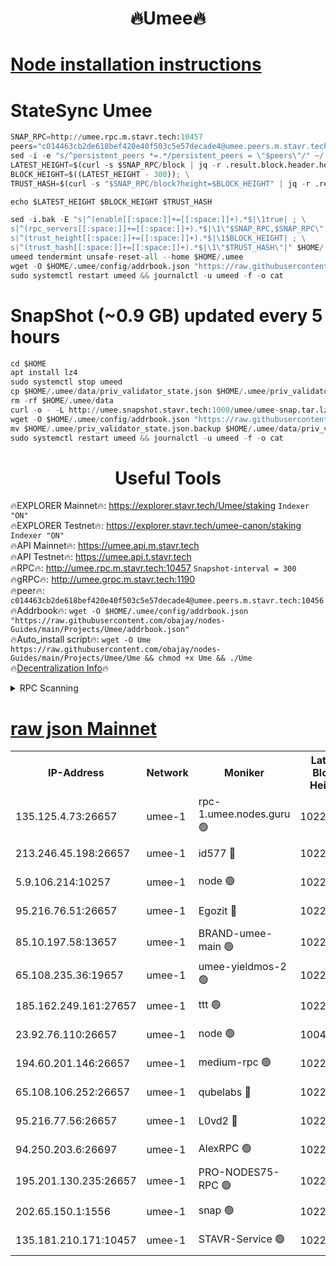 <h1 align="center"> 🔥Umee🔥</h1>


[Node installation instructions](https://github.com/obajay/nodes-Guides/tree/main/Projects/Umee)
=
# StateSync Umee
```python
SNAP_RPC=http://umee.rpc.m.stavr.tech:10457
peers="c014463cb2de618bef420e40f503c5e57decade4@umee.peers.m.stavr.tech:10456"
sed -i -e "s/^persistent_peers *=.*/persistent_peers = \"$peers\"/" ~/.umee/config/config.toml
LATEST_HEIGHT=$(curl -s $SNAP_RPC/block | jq -r .result.block.header.height); \
BLOCK_HEIGHT=$((LATEST_HEIGHT - 300)); \
TRUST_HASH=$(curl -s "$SNAP_RPC/block?height=$BLOCK_HEIGHT" | jq -r .result.block_id.hash)

echo $LATEST_HEIGHT $BLOCK_HEIGHT $TRUST_HASH

sed -i.bak -E "s|^(enable[[:space:]]+=[[:space:]]+).*$|\1true| ; \
s|^(rpc_servers[[:space:]]+=[[:space:]]+).*$|\1\"$SNAP_RPC,$SNAP_RPC\"| ; \
s|^(trust_height[[:space:]]+=[[:space:]]+).*$|\1$BLOCK_HEIGHT| ; \
s|^(trust_hash[[:space:]]+=[[:space:]]+).*$|\1\"$TRUST_HASH\"|" $HOME/.umee/config/config.toml
umeed tendermint unsafe-reset-all --home $HOME/.umee
wget -O $HOME/.umee/config/addrbook.json "https://raw.githubusercontent.com/obajay/nodes-Guides/main/Projects/Umee/addrbook.json"
sudo systemctl restart umeed && journalctl -u umeed -f -o cat
```
# SnapShot (~0.9 GB) updated every 5 hours
```python
cd $HOME
apt install lz4
sudo systemctl stop umeed
cp $HOME/.umee/data/priv_validator_state.json $HOME/.umee/priv_validator_state.json.backup
rm -rf $HOME/.umee/data
curl -o - -L http://umee.snapshot.stavr.tech:1000/umee/umee-snap.tar.lz4 | lz4 -c -d - | tar -x -C $HOME/.umee --strip-components 2
wget -O $HOME/.umee/config/addrbook.json "https://raw.githubusercontent.com/obajay/nodes-Guides/main/Projects/Umee/addrbook.json"
mv $HOME/.umee/priv_validator_state.json.backup $HOME/.umee/data/priv_validator_state.json
sudo systemctl restart umeed && journalctl -u umeed -f -o cat
```
 <h1 align="center"> Useful Tools</h1>

🔥EXPLORER Mainnet🔥:      https://explorer.stavr.tech/Umee/staking             `Indexer "ON"` \
🔥EXPLORER Testnet🔥:        https://explorer.stavr.tech/umee-canon/staking      `Indexer "ON"` \
🔥API Mainnet🔥:                   https://umee.api.m.stavr.tech \
🔥API Testnet🔥:                     https://umee.api.t.stavr.tech \
🔥RPC🔥:                                   http://umee.rpc.m.stavr.tech:10457                     `Snapshot-interval = 300` \
🔥gRPC🔥:                              http://umee.grpc.m.stavr.tech:1190 \
🔥peer🔥:                     `c014463cb2de618bef420e40f503c5e57decade4@umee.peers.m.stavr.tech:10456` \
🔥Addrbook🔥:    ```wget -O $HOME/.umee/config/addrbook.json "https://raw.githubusercontent.com/obajay/nodes-Guides/main/Projects/Umee/addrbook.json"``` \
🔥Auto_install script🔥: ```wget -O Ume https://raw.githubusercontent.com/obajay/nodes-Guides/main/Projects/Umee/Ume && chmod +x Ume && ./Ume``` \
🔥[Decentralization Info](https://github.com/obajay/StateSync-snapshots/tree/main/Projects/Umee/Decentralization)🔥

<details>
<summary>RPC Scanning</summary>

<h2 align="center"> We scan nodes in real time every 4 hours. And we provide the final result of RPC endpoints.
We cannot influence the operation of these nodes in any way. </h2>


```python
If Voting Power is higher than 0 --> then the Node is a validator of the network and may be subject to attack and be a potential threat to the chain.
```
```python
We marked such validators with a red symbol
```

</details>

[raw json Mainnet](https://rpc-check.umeem.stavr.tech/umeem/rpc-umeem-result.json)
=



<table><tr><th>IP-Address</th><th>Network</th><th>Moniker</th><th>Latest Block Height</th><th>Earliest Block Height</th><th>Catching Up</th><th>Tx Index</th><th>Voting Power</th><th>Scan Time</th></tr><tr><td>135.125.4.73:26657</td><td>umee-1</td><td>rpc-1.umee.nodes.guru 🟢</td><td>10226247</td><td>5167386</td><td>False</td><td>on</td><td>0</td><td>2024-01-20T20:54:54.360051394UTC</td></tr><tr><td>213.246.45.198:26657</td><td>umee-1</td><td>id577 🔴</td><td>10226231</td><td>7100001</td><td>False</td><td>on</td><td>35102522</td><td>2024-01-20T20:53:22.304833266UTC</td></tr><tr><td>5.9.106.214:10257</td><td>umee-1</td><td>node 🟢</td><td>10226242</td><td>7942001</td><td>False</td><td>on</td><td>0</td><td>2024-01-20T20:54:26.973129409UTC</td></tr><tr><td>95.216.76.51:26657</td><td>umee-1</td><td>Egozit 🔴</td><td>10226246</td><td>8262001</td><td>False</td><td>off</td><td>38349816</td><td>2024-01-20T20:54:51.915235398UTC</td></tr><tr><td>85.10.197.58:13657</td><td>umee-1</td><td>BRAND-umee-main 🟢</td><td>10226234</td><td>8427832</td><td>False</td><td>on</td><td>0</td><td>2024-01-20T20:53:39.764549516UTC</td></tr><tr><td>65.108.235.36:19657</td><td>umee-1</td><td>umee-yieldmos-2 🟢</td><td>10226224</td><td>9575548</td><td>False</td><td>on</td><td>0</td><td>2024-01-20T20:52:42.912398488UTC</td></tr><tr><td>185.162.249.161:27657</td><td>umee-1</td><td>ttt 🟢</td><td>10226239</td><td>9733423</td><td>False</td><td>on</td><td>0</td><td>2024-01-20T20:54:09.229594852UTC</td></tr><tr><td>23.92.76.110:26657</td><td>umee-1</td><td>node 🟢</td><td>10046600</td><td>9953901</td><td>False</td><td>on</td><td>0</td><td>2024-01-20T20:55:34.858510039UTC</td></tr><tr><td>194.60.201.146:26657</td><td>umee-1</td><td>medium-rpc 🟢</td><td>10223946</td><td>9984137</td><td>False</td><td>on</td><td>0</td><td>2024-01-20T20:53:28.886105610UTC</td></tr><tr><td>65.108.106.252:26657</td><td>umee-1</td><td>qubelabs 🔴</td><td>10226234</td><td>10042989</td><td>False</td><td>on</td><td>36815994</td><td>2024-01-20T20:53:40.135271305UTC</td></tr><tr><td>95.216.77.56:26657</td><td>umee-1</td><td>L0vd2 🔴</td><td>10226250</td><td>10126250</td><td>False</td><td>off</td><td>37465832</td><td>2024-01-20T20:55:15.706361328UTC</td></tr><tr><td>94.250.203.6:26697</td><td>umee-1</td><td>AlexRPC 🟢</td><td>10226233</td><td>10132001</td><td>False</td><td>on</td><td>0</td><td>2024-01-20T20:53:35.388333332UTC</td></tr><tr><td>195.201.130.235:26657</td><td>umee-1</td><td>PRO-NODES75-RPC 🟢</td><td>10226241</td><td>10190089</td><td>False</td><td>on</td><td>0</td><td>2024-01-20T20:54:23.806730424UTC</td></tr><tr><td>202.65.150.1:1556</td><td>umee-1</td><td>snap 🟢</td><td>10221651</td><td>10220768</td><td>False</td><td>on</td><td>0</td><td>2024-01-20T20:54:24.652320032UTC</td></tr><tr><td>135.181.210.171:10457</td><td>umee-1</td><td>STAVR-Service 🟢</td><td>10226248</td><td>10224001</td><td>False</td><td>on</td><td>0</td><td>2024-01-20T20:55:05.090172245UTC</td></tr></table>
